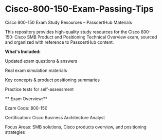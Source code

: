 # Cisco-800-150-Exam-Passing-Tips
Cisco 800-150 Exam Study Resources – PasscertHub Materials

This repository provides high-quality study resources for the Cisco 800-150: Cisco SMB Product and Positioning Technical Overview exam, sourced and organized with reference to PasscertHub content.

**What's Included:**

 Updated exam questions & answers

  Real exam simulation materials 

Key concepts & product positioning summaries

Practice tests for self-assessment

** Exam Overview:**

Exam Code: 800-150

Certification: Cisco Business Architecture Analyst

Focus Areas: SMB solutions, Cisco products overview, and positioning strategies

